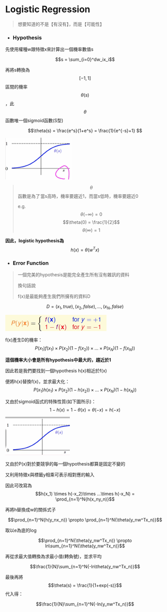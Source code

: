 # Logistic Regression

> 想要知道的不是【有沒有】，而是【可能性】

* ### Hypothesis

先使用權種w跟特徵x來計算出一個機率數值s

$$s = \sum_{i=0}^dw_ix_i$$

再將s轉換為$$[-1,1]$$區間的機率$$\theta(s)$$，此$$\theta$$ 函數唯一個sigmoid函數\(S型\)

$$\theta(s) = \frac{e^s}{1+e^s} = \frac{1}{e^{-s}+1} $$

![](/assets/fh2983hf9823djed.png)

> $$\theta$$ 函數是為了 當s高時，機率要趨近1，而當s低時，機率要趨近0
>
> e.g. $$\theta(-\infty) = 0$$       $$\theta(0) = \frac{1}{2}$$           $$\theta(\infty) = 1$$

**因此，logistic hypothesis為**$$h(x) = \theta(w^Tx)$$

* ### Error Function

> 一個完美的hypothesis是能完全產生所有沒有雜訊的資料
>
> 換句話說
>
> f\(x\)是最能夠產生我們所擁有的資料D

$$D = {(x_1,true),(x_2,false),...,(x_N,false)}$$

![](/assets/jf982fj9wejf98ewjf.png)

f\(x\)產生D的機率：$$P(x_1)f(x_1) \times P(x_2)(1-f(x_2))\times ...\times P(x_N)(1-f(x_N))$$

**這個機率大小會是所有hypothesis中最大的，趨近於1**

因此若是我們要找到一個hypothesis h\(x\)相近於f\(x\)

便將h\(x\)替換f\(x\)，並求最大化：$$P(x_1)h(x_1) \times P(x_2)(1-h(x_2))\times ...\times P(x_N)(1-h(x_N))$$

又由於sigmoid函式的特殊性質\(如下圖所示\)：$$1 - h(x) = 1- \theta(x) = \theta(-x) = h(-x)$$

![](/assets/jf98jw9e8jfew89jf.png)

又由於P\(x\)對於要競爭的每一個hypothesis都算是固定不變的

又利用特徵x與標籤y相乘可表示相對應的輸入

因此可改寫為$$h(x_1) \times h(-x_2)\times ...\times h(-x_N) = \prod_{n=1}^N{h(x_ny_n)}$$

再將h替換成w的關係式子

$$\prod_{n=1}^N{h(y_nx_n)} 
\propto \prod_{n=1}^N{\theta(y_nw^Tx_n)}$$

取以e為底的log

$$\prod_{n=1}^N{\theta(y_nw^Tx_n)} \propto ln\sum_{n=1}^N{\theta(y_nw^Tx_n)}$$

再從求最大值轉換為求最小值\(轉負號\)，並求平均

$$\frac{1}{N}\sum_{n=1}^N{-ln\theta(y_nw^Tx_n)}$$

最後再將$$\theta(s) = \frac{1}{1+exp(-s)}$$代入得：

$$\frac{1}{N}\sum_{n=1}^N{-ln(y_nw^Tx_n)}$$

